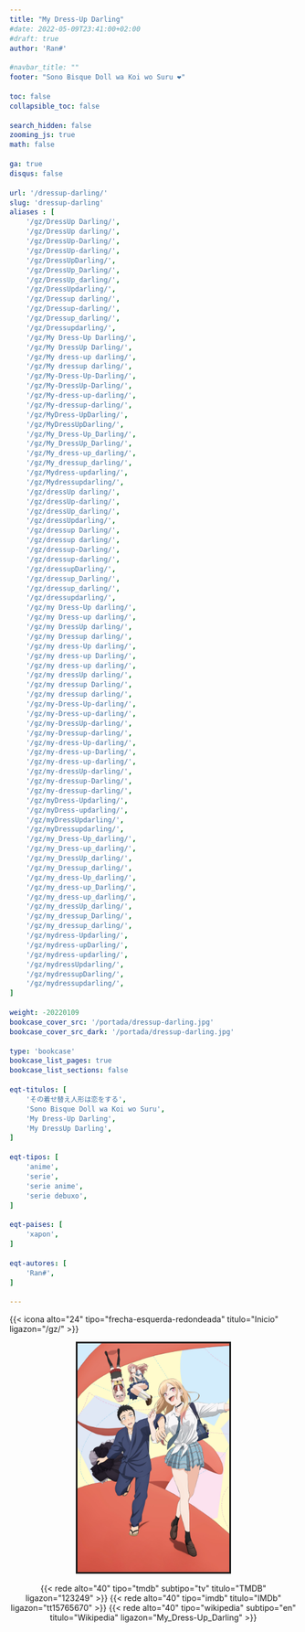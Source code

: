 ```yaml
---
title: "My Dress-Up Darling"
#date: 2022-05-09T23:41:00+02:00
#draft: true
author: 'Ran#'

#navbar_title: ""
footer: "Sono Bisque Doll wa Koi wo Suru ❤️"

toc: false
collapsible_toc: false

search_hidden: false
zooming_js: true
math: false

ga: true
disqus: false

url: '/dressup-darling/'
slug: 'dressup-darling'
aliases : [
    '/gz/DressUp Darling/',
    '/gz/DressUp darling/',
    '/gz/DressUp-Darling/',
    '/gz/DressUp-darling/',
    '/gz/DressUpDarling/',
    '/gz/DressUp_Darling/',
    '/gz/DressUp_darling/',
    '/gz/DressUpdarling/',
    '/gz/Dressup darling/',
    '/gz/Dressup-darling/',
    '/gz/Dressup_darling/',
    '/gz/Dressupdarling/',
    '/gz/My Dress-Up Darling/',
    '/gz/My DressUp Darling/',
    '/gz/My dress-up darling/',
    '/gz/My dressup darling/',
    '/gz/My-Dress-Up-Darling/',
    '/gz/My-DressUp-Darling/',
    '/gz/My-dress-up-darling/',
    '/gz/My-dressup-darling/',
    '/gz/MyDress-UpDarling/',
    '/gz/MyDressUpDarling/',
    '/gz/My_Dress-Up_Darling/',
    '/gz/My_DressUp_Darling/',
    '/gz/My_dress-up_darling/',
    '/gz/My_dressup_darling/',
    '/gz/Mydress-updarling/',
    '/gz/Mydressupdarling/',
    '/gz/dressUp darling/',
    '/gz/dressUp-darling/',
    '/gz/dressUp_darling/',
    '/gz/dressUpdarling/',
    '/gz/dressup Darling/',
    '/gz/dressup darling/',
    '/gz/dressup-Darling/',
    '/gz/dressup-darling/',
    '/gz/dressupDarling/',
    '/gz/dressup_Darling/',
    '/gz/dressup_darling/',
    '/gz/dressupdarling/',
    '/gz/my Dress-Up darling/',
    '/gz/my Dress-up darling/',
    '/gz/my DressUp darling/',
    '/gz/my Dressup darling/',
    '/gz/my dress-Up darling/',
    '/gz/my dress-up Darling/',
    '/gz/my dress-up darling/',
    '/gz/my dressUp darling/',
    '/gz/my dressup Darling/',
    '/gz/my dressup darling/',
    '/gz/my-Dress-Up-darling/',
    '/gz/my-Dress-up-darling/',
    '/gz/my-DressUp-darling/',
    '/gz/my-Dressup-darling/',
    '/gz/my-dress-Up-darling/',
    '/gz/my-dress-up-Darling/',
    '/gz/my-dress-up-darling/',
    '/gz/my-dressUp-darling/',
    '/gz/my-dressup-Darling/',
    '/gz/my-dressup-darling/',
    '/gz/myDress-Updarling/',
    '/gz/myDress-updarling/',
    '/gz/myDressUpdarling/',
    '/gz/myDressupdarling/',
    '/gz/my_Dress-Up_darling/',
    '/gz/my_Dress-up_darling/',
    '/gz/my_DressUp_darling/',
    '/gz/my_Dressup_darling/',
    '/gz/my_dress-Up_darling/',
    '/gz/my_dress-up_Darling/',
    '/gz/my_dress-up_darling/',
    '/gz/my_dressUp_darling/',
    '/gz/my_dressup_Darling/',
    '/gz/my_dressup_darling/',
    '/gz/mydress-Updarling/',
    '/gz/mydress-upDarling/',
    '/gz/mydress-updarling/',
    '/gz/mydressUpdarling/',
    '/gz/mydressupDarling/',
    '/gz/mydressupdarling/',
]

weight: -20220109
bookcase_cover_src: '/portada/dressup-darling.jpg'
bookcase_cover_src_dark: '/portada/dressup-darling.jpg'

type: 'bookcase'
bookcase_list_pages: true
bookcase_list_sections: false

eqt-titulos: [
    'その着せ替え人形は恋をする',
    'Sono Bisque Doll wa Koi wo Suru',
    'My Dress-Up Darling',
    'My DressUp Darling',
]

eqt-tipos: [
    'anime',
    'serie',
    'serie anime',
    'serie debuxo',
]

eqt-paises: [
    'xapon',
]

eqt-autores: [
    'Ran#',
]

---
```


{{< icona alto="24" tipo="frecha-esquerda-redondeada" titulo="Inicio" ligazon="/gz/" >}}

<div style="text-align: center">
<img style="border: 3px solid currentColor" height=400 title="My Dress-Up Darling" alt="My Dress-Up Darling" src="/portada/dressup-darling.jpg">

{{< rede alto="40" tipo="tmdb" subtipo="tv" titulo="TMDB" ligazon="123249" >}}
{{< rede alto="40" tipo="imdb" titulo="IMDb" ligazon="tt15765670" >}}
{{< rede alto="40" tipo="wikipedia" subtipo="en" titulo="Wikipedia" ligazon="My_Dress-Up_Darling" >}}
</div>
